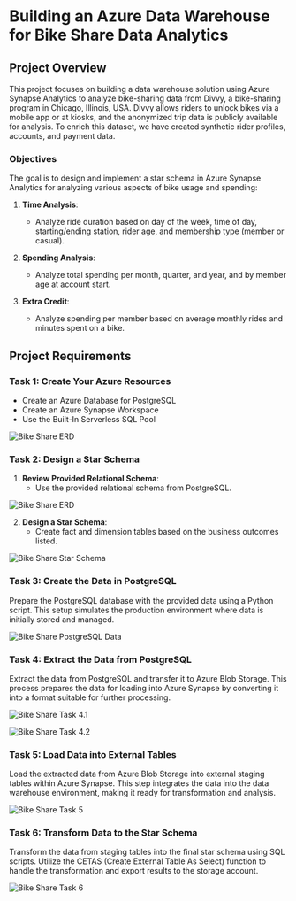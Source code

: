 # Building an Azure Data Warehouse for Bike Share Data Analytics

## Project Overview

This project focuses on building a data warehouse solution using Azure Synapse Analytics to analyze bike-sharing data from Divvy, a bike-sharing program in Chicago, Illinois, USA. Divvy allows riders to unlock bikes via a mobile app or at kiosks, and the anonymized trip data is publicly available for analysis. To enrich this dataset, we have created synthetic rider profiles, accounts, and payment data.

### Objectives

The goal is to design and implement a star schema in Azure Synapse Analytics for analyzing various aspects of bike usage and spending:

1. **Time Analysis**:
   - Analyze ride duration based on day of the week, time of day, starting/ending station, rider age, and membership type (member or casual).

2. **Spending Analysis**:
   - Analyze total spending per month, quarter, and year, and by member age at account start.

3. **Extra Credit**:
   - Analyze spending per member based on average monthly rides and minutes spent on a bike.

## Project Requirements

### Task 1: Create Your Azure Resources

- Create an Azure Database for PostgreSQL
- Create an Azure Synapse Workspace
- Use the Built-In Serverless SQL Pool

![Bike Share ERD](screenshots/Task_1_Create-Azure-Resources.png)

### Task 2: Design a Star Schema
 
1. **Review Provided Relational Schema**:
   - Use the provided relational schema from PostgreSQL.

![Bike Share ERD](screenshots/divvy-erd.png)

2. **Design a Star Schema**:
   - Create fact and dimension tables based on the business outcomes listed.

![Bike Share Star Schema](screenshots/star_schema.png)

### Task 3: Create the Data in PostgreSQL
Prepare the PostgreSQL database with the provided data using a Python script. This setup simulates the production environment where data is initially stored and managed.

![Bike Share PostgreSQL Data](screenshots/Task_3_Create-the-data-in-PostgreSQL.png)

### Task 4: Extract the Data from PostgreSQL
Extract the data from PostgreSQL and transfer it to Azure Blob Storage. This process prepares the data for loading into Azure Synapse by converting it into a format suitable for further processing.

![Bike Share Task 4.1](screenshots/Task_4_Ingest-the-data-from-PostgreSQL.png)

![Bike Share Task 4.2](screenshots/Task_4_Proof-of-Extract.png)

### Task 5: Load Data into External Tables
Load the extracted data from Azure Blob Storage into external staging tables within Azure Synapse. This step integrates the data into the data warehouse environment, making it ready for transformation and analysis.

![Bike Share Task 5](screenshots/Task_5_LOAD-the-data-into-external-tables.png)

### Task 6: Transform Data to the Star Schema

Transform the data from staging tables into the final star schema using SQL scripts. Utilize the CETAS (Create External Table As Select) function to handle the transformation and export results to the storage account.

![Bike Share Task 6](screenshots/Task_6_TRANSFORM-the-data-to-the-star-schema.png)